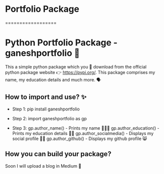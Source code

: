 # Portfolio Package
==================

# Python Portfolio Package - ganeshportfolio 🤩

This a simple python package which you 📲 download from the official python package website 👉 https://pypi.org/. This package comprises my name, my education details and much more. 🗣

## How to import and use? ✨

- Step 1: pip install ganeshportfolio 

- Step 2: import ganeshportfolio as gp

- Step 3: gp.author_name() - Prints my name 🙋🏽‍♂️
             gp.author_education() - Prints my education details 👨‍🎓
             gp.author_socialmedia() - Displays my social profile 👨‍💻
             gp.author_github() - Displays my github profile 😸

## How you can build your package?

Soon I will upload a blog in Medium 🤙




